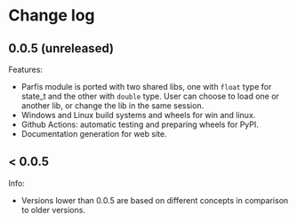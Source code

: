 # Change log

## 0.0.5 (unreleased)

Features:

  - Parfis module is ported with two shared libs, one with `float` type for state_t and the other
    with `double` type. User can choose to load one or another lib, or change the lib in the same
    session.
  - Windows and Linux build systems and wheels for win and linux.
  - Github Actions: automatic testing and preparing wheels for PyPI.
  - Documentation generation for web site.

## < 0.0.5

Info:

  - Versions lower than 0.0.5 are based on different concepts in comparison to older versions.